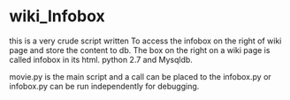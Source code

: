 # wiki_Infobox
this is a very crude script written To access the infobox on the right of wiki page and store the content to db. The box on the right on a wiki page is called infobox in its html.
python 2.7 and Mysqldb.

movie.py is the main script and a call can be placed to the infobox.py or infobox.py can be run independently for debugging.
